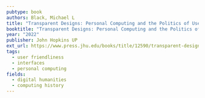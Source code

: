 ```yaml
---
pubtype: book
authors: Black, Michael L
title: "Transparent Designs: Personal Computing and the Politics of User-Friendliness"
booktitle: "Transparent Designs: Personal Computing and the Politics of User-Friendliness"
year: "2022"
publisher: John Hopkins UP
ext_url: https://www.press.jhu.edu/books/title/12590/transparent-designs
tags:
  - user friendliness
  - interfaces
  - personal computing
fields:
  - digital humanities
  - computing history
---
```


